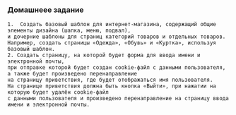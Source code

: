 ### Домашнеее задание 

    1.  Создать базовый шаблон для интернет-магазина, содержащий общие элементы дизайна (шапка, меню, подвал), 
    и дочерние шаблоны для страниц категорий товаров и отдельных товаров. 
    Например, создать страницы «Одежда», «Обувь» и «Куртка», используя базовый шаблон.
    2. Создать страницу, на которой будет форма для ввода имени и электронной почты, 
    при отправке которой будет создан cookie-файл с данными пользователя, а также будет произведено перенаправление 
    на страницу приветствия, где будет отображаться имя пользователя.
    На странице приветствия должна быть кнопка «Выйти», при нажатии на которую будет удалён cookie-файл 
    с данными пользователя и произведено перенаправление на страницу ввода имени и электронной почты.